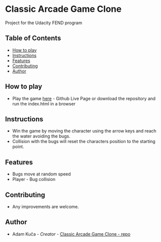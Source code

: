 # Classic Arcade Game Clone
Project for the Udacity FEND program

## Table of Contents
* [How to play](#how-to-play)
* [Instructions](#instructions)
* [Features](#features)
* [Contributing](#contributing)
* [Author](#author)

## How to play
* Play the game [here](https://adkuca.github.io/Classic-Arcade-Game-Clone) - Github Live Page or download the repository and run the index.html in a browser

## Instructions
* Win the game by moving the character using the arrow keys and reach the water avoiding the bugs.
* Collision with the bugs will reset the characters position to the starting point.

## Features
* Bugs move at random speed
* Player - Bug collision

## Contributing
* Any improvements are welcome.

## Author
* Adam Kuča - *Creator* - [Classic Arcade Game Clone - repo](https://github.com/adkuca/Classic-Arcade-Game-Clone)
